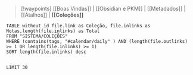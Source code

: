 > [!waypoints] [[Boas Vindas]] | [[Obsidian e PKM]]  | [[Metadados]]  | [[Atalhos]]  | **[[Coleções]]**


```dataview
TABLE without id file.link as Coleção, file.inlinks as Notas,length(file.inlinks) as Total 
FROM "SISTEMA/COLEÇÕES"
WHERE !contains(tags, "#calendar/daily" ) AND (length(file.outlinks) >= 1 OR length(file.inlinks) >= 1)
SORT length(file.inlinks) desc


LIMIT 30
```
